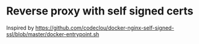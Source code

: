 # Reverse proxy with self signed certs

Inspired by https://github.com/codeclou/docker-nginx-self-signed-ssl/blob/master/docker-entrypoint.sh
